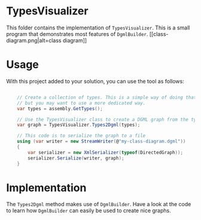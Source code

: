 # TypesVisualizer

This folder contains the implementation of `TypesVisualizer`. This is a small program that demonstrates most features of `DgmlBuilder`.
[[class-diagram.png|alt=class diagram]]
# Usage
With this project added to your solution, you can use the tool as follows:
```csharp

    // Create a collection of types. This is a simple way of doing that
    // but you may want to use a more dedicated way.
    var types = assembly.GetTypes();

    // Use the TypesVisualizer class to create a DGML graph from the types collection
    var graph = TypesVisualizer.Types2Dgml(types);

    // This code is to serialize the graph to a file
    using (var writer = new StreamWriter(@"my-class-diagram.dgml"))
    {
        var serializer = new XmlSerializer(typeof(DirectedGraph));
        serializer.Serialize(writer, graph);
    }
```
# Implementation
The `Types2Dgml` method makes use of `DgmlBuilder`. Have a look at the code to learn how `DgmlBuilder` can easily be used to create nice graphs.